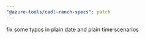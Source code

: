 ```yaml
---
"@azure-tools/cadl-ranch-specs": patch
---
```


fix some typos in plain date and plain time scenarios
